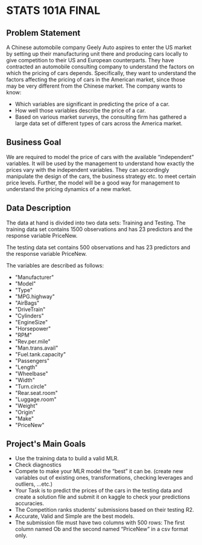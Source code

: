 # STATS 101A FINAL

## Problem Statement

A Chinese automobile company Geely Auto aspires to enter the US market by setting up their manufacturing unit there and producing cars locally to give competition to their US and European counterparts. They have contracted an automobile consulting company to understand the factors on which the pricing of cars depends. Specifically, they want to understand the factors affecting the pricing of cars in the American market, since those may be very different from the Chinese market. The company wants to know:

- Which variables are significant in predicting the price of a car.
- How well those variables describe the price of a car.
- Based on various market surveys, the consulting firm has gathered a large data set of different types of cars across the America market.

## Business Goal

We are required to model the price of cars with the available “independent” variables. It will be used by the management to understand how exactly the prices vary with the independent variables. They can accordingly manipulate the design of the cars, the business strategy etc. to meet certain price levels. Further, the model will be a good way for management to understand the pricing dynamics of a new market.

## Data Description

The data at hand is divided into two data sets: Training and Testing. The training data set contains 1500 observations and has 23 predictors and the response variable PriceNew. 

The testing data set contains 500 observations and has 23 predictors and the response variable PriceNew.

The variables are described as follows:
- "Manufacturer"
- "Model"
- "Type"
- "MPG.highway"
- "AirBags"
- "DriveTrain"
- "Cylinders"
- "EngineSize"
- "Horsepower"
- "RPM"
- "Rev.per.mile"
- "Man.trans.avail"
- "Fuel.tank.capacity"
- "Passengers"
- "Length"
- "Wheelbase"
- "Width"
- "Turn.circle"
- "Rear.seat.room"
- "Luggage.room"
- "Weight"
- "Origin"
- "Make"
- "PriceNew"

## Project's Main Goals
- Use the training data to build a valid MLR.
- Check diagnostics
- Compete to make your MLR model the “best” it can be. (create new variables out of existing ones, transformations, checking leverages and outliers, …etc.)
- Your Task is to predict the prices of the cars in the testing data and create a solution file and submit it on kaggle to check your predictions accuracies.
- The Competition ranks students’ submissions based on their testing R2.
- Accurate, Valid and Simple are the best models.
- The submission file must have two columns with 500 rows: The first column named Ob and the second named “PriceNew” in a csv format only.
